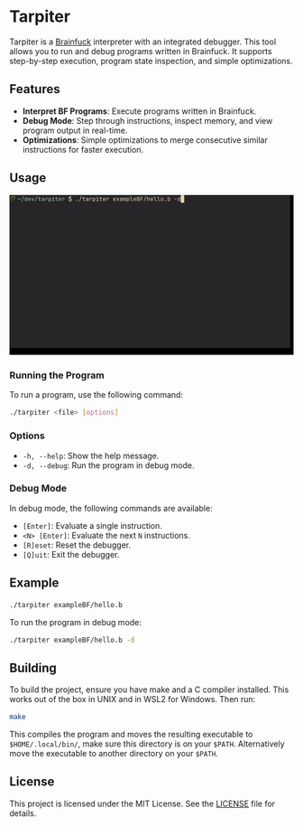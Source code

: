 # Tarpiter 

Tarpiter is a [Brainfuck](https://en.wikipedia.org/wiki/Brainfuck) interpreter with an integrated debugger. This tool allows you to run and debug programs written in Brainfuck. It supports step-by-step execution, program state inspection, and simple optimizations.

## Features

- **Interpret BF Programs**: Execute programs written in Brainfuck.
- **Debug Mode**: Step through instructions, inspect memory, and view program output in real-time.
- **Optimizations**: Simple optimizations to merge consecutive similar instructions for faster execution.

## Usage

![](images/example.gif)

### Running the Program

To run a program, use the following command:

```bash
./tarpiter <file> [options]
```

### Options

- `-h, --help`: Show the help message.
- `-d, --debug`: Run the program in debug mode.

### Debug Mode

In debug mode, the following commands are available:

- `[Enter]`: Evaluate a single instruction.
- `<N> [Enter]`: Evaluate the next `N` instructions.
- `[R]eset`: Reset the debugger.
- `[Q]uit`: Exit the debugger.

## Example

```bash
./tarpiter exampleBF/hello.b
```

To run the program in debug mode:

```bash
./tarpiter exampleBF/hello.b -d
```

## Building

To build the project, ensure you have make and a C compiler installed. This works out of the box in UNIX and in WSL2 for Windows. Then run:

```bash
make
```

This compiles the program and moves the resulting executable to `$HOME/.local/bin/`, make sure this directory is on your `$PATH`. Alternatively move the executable to another directory on your `$PATH`.

## License

This project is licensed under the MIT License. See the [LICENSE](LICENSE) file for details.
